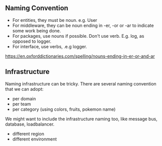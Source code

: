 ## Naming Convention

- For entities, they must be noun. e.g. User
- For middleware, they can be noun ending in -er, -or or -ar to indicate some work being done.
- For packages, use nouns if possible. Don't use verb. E.g. log, as opposed to logger.
- For interface, use verbs, .e.g logger.

https://en.oxforddictionaries.com/spelling/nouns-ending-in-er-or-and-ar


## Infrastructure

Naming infrastructure can be tricky. There are several naming convention that we can adopt:

- per domain
- per team
- per category (using colors, fruits, pokemon name)



We might want to include the infrastructure naming too, like message bus, database, loadbalancer.

- different region
- different environment
